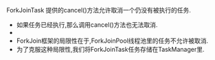 ForkJoinTask 提供的cancel()方法允许取消一个仍没有被执行的任务.
 * 如果任务已经执行,那么调用cancel()方法也无法取消.
 *
 * ForkJoin框架的局限性在于,ForkJoinPool线程池里的任务不允许被取消.
 * 为了克服这种局限性,我们将ForkJoinTask任务存储在TaskManager里.
